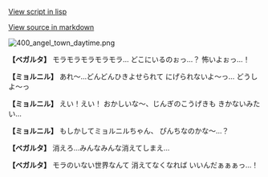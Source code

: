 [View script in lisp](../scripts/100505061.txt)

[View source in markdown](100505061.md)

![400_angel_town_daytime.png](../images/backgrounds/400_angel_town_daytime.png)

**【ベガルタ】**
モラモラモラモラモラ…
どこにいるのぉっ…？
怖いよぉっ…！

**【ミョルニル】**
あれ～…どんどんひきよせられて
にげられないよ～っ…
どうしよ～っ

**【ミョルニル】**
えい！えい！
おかしいな～、じんぎのこうげきも
きかないみたい…

**【ミョルニル】**
もしかしてミョルニルちゃん、
ぴんちなのかな～…？

**【ベガルタ】**
消えろ…みんなみんな消えてしまえ…

**【ベガルタ】**
モラのいない世界なんて
消えてなくなれば
いいんだぁぁぁっ…！